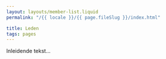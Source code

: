```yaml
---
layout: layouts/member-list.liquid
permalink: "/{{ locale }}/{{ page.fileSlug }}/index.html"

title: Leden
tags: pages
---
```


Inleidende tekst...

